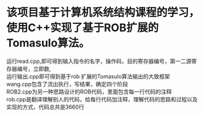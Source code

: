 # 该项目基于计算机系统结构课程的学习，使用C++实现了基于ROB扩展的Tomasulo算法。
运行read.cpp,即可得到输入指令的名字，操作码，目的寄存器编号，第一二源寄存器编号，立即数,<br>
运行输出.cpp即可得到基于rob 扩展的Tomasulo算法输出的大致框架<br>
wang.cpp包含了流出执行，写结果，确定四个阶段<br>
ROB2.cpp为另一种思路设计的ROB代码，里面包含每一行代码的注释<br>
rob.cpp是翻译理解别人的代码，给每行代码加注释，理解代码的思路和过程以及实现的方式，代码总共是3660行
